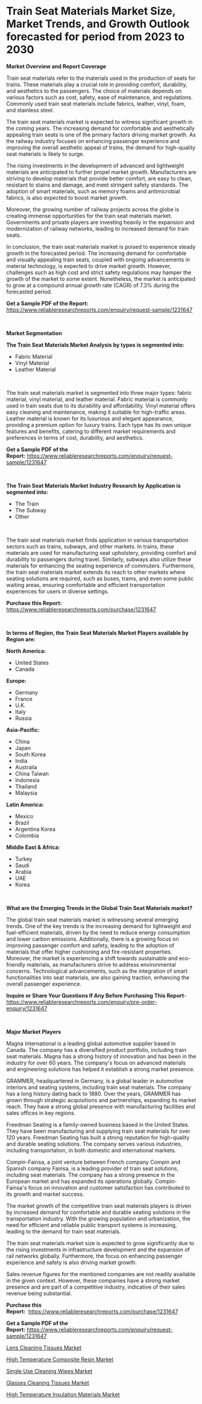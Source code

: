 <p><h1>Train Seat Materials Market Size, Market Trends, and Growth Outlook forecasted for period from 2023 to 2030</h1></p><p><strong>Market Overview and Report Coverage</strong></p>
<p><p>Train seat materials refer to the materials used in the production of seats for trains. These materials play a crucial role in providing comfort, durability, and aesthetics to the passengers. The choice of materials depends on various factors such as cost, safety, ease of maintenance, and regulations. Commonly used train seat materials include fabrics, leather, vinyl, foam, and stainless steel.</p><p>The train seat materials market is expected to witness significant growth in the coming years. The increasing demand for comfortable and aesthetically appealing train seats is one of the primary factors driving market growth. As the railway industry focuses on enhancing passenger experience and improving the overall aesthetic appeal of trains, the demand for high-quality seat materials is likely to surge.</p><p>The rising investments in the development of advanced and lightweight materials are anticipated to further propel market growth. Manufacturers are striving to develop materials that provide better comfort, are easy to clean, resistant to stains and damage, and meet stringent safety standards. The adoption of smart materials, such as memory foams and antimicrobial fabrics, is also expected to boost market growth.</p><p>Moreover, the growing number of railway projects across the globe is creating immense opportunities for the train seat materials market. Governments and private players are investing heavily in the expansion and modernization of railway networks, leading to increased demand for train seats.</p><p>In conclusion, the train seat materials market is poised to experience steady growth in the forecasted period. The increasing demand for comfortable and visually appealing train seats, coupled with ongoing advancements in material technology, is expected to drive market growth. However, challenges such as high cost and strict safety regulations may hamper the growth of the market to some extent. Nonetheless, the market is anticipated to grow at a compound annual growth rate (CAGR) of 7.3% during the forecasted period.</p></p>
<p><strong>Get a Sample PDF of the Report:</strong> <a href="https://www.reliableresearchreports.com/enquiry/request-sample/1231647">https://www.reliableresearchreports.com/enquiry/request-sample/1231647</a></p>
<p>&nbsp;</p>
<p><strong>Market Segmentation</strong></p>
<p><strong>The Train Seat Materials Market Analysis by types is segmented into:</strong></p>
<p><ul><li>Fabric Material</li><li>Vinyl Material</li><li>Leather Material</li></ul></p>
<p>&nbsp;</p>
<p><p>The train seat materials market is segmented into three major types: fabric material, vinyl material, and leather material. Fabric material is commonly used in train seats due to its durability and affordability. Vinyl material offers easy cleaning and maintenance, making it suitable for high-traffic areas. Leather material is known for its luxurious and elegant appearance, providing a premium option for luxury trains. Each type has its own unique features and benefits, catering to different market requirements and preferences in terms of cost, durability, and aesthetics.</p></p>
<p><strong>Get a Sample PDF of the Report:</strong>&nbsp;<a href="https://www.reliableresearchreports.com/enquiry/request-sample/1231647">https://www.reliableresearchreports.com/enquiry/request-sample/1231647</a></p>
<p>&nbsp;</p>
<p><strong>The Train Seat Materials Market Industry Research by Application is segmented into:</strong></p>
<p><ul><li>The Train</li><li>The Subway</li><li>Other</li></ul></p>
<p>&nbsp;</p>
<p><p>The train seat materials market finds application in various transportation sectors such as trains, subways, and other markets. In trains, these materials are used for manufacturing seat upholstery, providing comfort and durability to passengers during travel. Similarly, subways also utilize these materials for enhancing the seating experience of commuters. Furthermore, the train seat materials market extends its reach to other markets where seating solutions are required, such as buses, trams, and even some public waiting areas, ensuring comfortable and efficient transportation experiences for users in diverse settings.</p></p>
<p><strong>Purchase this Report:</strong>&nbsp; <a href="https://www.reliableresearchreports.com/purchase/1231647">https://www.reliableresearchreports.com/purchase/1231647</a></p>
<p>&nbsp;</p>
<p><strong>In terms of Region, the Train Seat Materials Market Players available by Region are:</strong></p>
<p>
    <p> <strong> North America: </strong>
        <ul>
            <li>United States</li>
            <li>Canada</li>
        </ul>
        </p> 
    <p> <strong> Europe: </strong>
        <ul>
            <li>Germany</li>
            <li>France</li>
            <li>U.K.</li>
            <li>Italy</li>
            <li>Russia</li>
        </ul>
        </p> 
    <p> <strong> Asia-Pacific: </strong>
        <ul>
            <li>China</li>
            <li>Japan</li>
            <li>South Korea</li>
            <li>India</li>
            <li>Australia</li>
            <li>China Taiwan</li>
            <li>Indonesia</li>
            <li>Thailand</li>
            <li>Malaysia</li>
        </ul>
        </p> 
    <p> <strong> Latin America: </strong>
        <ul>
            <li>Mexico</li>
            <li>Brazil</li>
            <li>Argentina Korea</li>
            <li>Colombia</li>
        </ul>
        </p> 
    <p> <strong> Middle East & Africa: </strong>
        <ul>
            <li>Turkey</li>
            <li>Saudi</li>
            <li>Arabia</li>
            <li>UAE</li>
            <li>Korea</li>
        </ul>
    </p>
    </p>
<p>&nbsp;</p>
<p><strong>What are the Emerging Trends in the Global Train Seat Materials market?</strong></p>
<p><p>The global train seat materials market is witnessing several emerging trends. One of the key trends is the increasing demand for lightweight and fuel-efficient materials, driven by the need to reduce energy consumption and lower carbon emissions. Additionally, there is a growing focus on improving passenger comfort and safety, leading to the adoption of materials that offer higher cushioning and fire-resistant properties. Moreover, the market is experiencing a shift towards sustainable and eco-friendly materials, as manufacturers strive to address environmental concerns. Technological advancements, such as the integration of smart functionalities into seat materials, are also gaining traction, enhancing the overall passenger experience.</p></p>
<p><strong>Inquire or Share Your Questions If Any Before Purchasing This Report</strong>- <a href="https://www.reliableresearchreports.com/enquiry/pre-order-enquiry/1231647">https://www.reliableresearchreports.com/enquiry/pre-order-enquiry/1231647</a></p>
<p>&nbsp;</p>
<p><strong>Major Market Players</strong></p>
<p><p>Magna International is a leading global automotive supplier based in Canada. The company has a diversified product portfolio, including train seat materials. Magna has a strong history of innovation and has been in the industry for over 60 years. The company's focus on advanced materials and engineering solutions has helped it establish a strong market presence.</p><p>GRAMMER, headquartered in Germany, is a global leader in automotive interiors and seating systems, including train seat materials. The company has a long history dating back to 1880. Over the years, GRAMMER has grown through strategic acquisitions and partnerships, expanding its market reach. They have a strong global presence with manufacturing facilities and sales offices in key regions.</p><p>Freedman Seating is a family-owned business based in the United States. They have been manufacturing and supplying train seat materials for over 120 years. Freedman Seating has built a strong reputation for high-quality and durable seating solutions. The company serves various industries, including transportation, in both domestic and international markets.</p><p>Compin-Fainsa, a joint venture between French company Compin and Spanish company Fainsa, is a leading provider of train seat solutions, including seat materials. The company has a strong presence in the European market and has expanded its operations globally. Compin-Fainsa's focus on innovation and customer satisfaction has contributed to its growth and market success.</p><p>The market growth of the competitive train seat materials players is driven by increased demand for comfortable and durable seating solutions in the transportation industry. With the growing population and urbanization, the need for efficient and reliable public transport systems is increasing, leading to the demand for train seat materials.</p><p>The train seat materials market size is expected to grow significantly due to the rising investments in infrastructure development and the expansion of rail networks globally. Furthermore, the focus on enhancing passenger experience and safety is also driving market growth.</p><p>Sales revenue figures for the mentioned companies are not readily available in the given context. However, these companies have a strong market presence and are part of a competitive industry, indicative of their sales revenue being substantial.</p></p>
<p><strong>Purchase this Report:</strong>&nbsp;&nbsp;<a href="https://www.reliableresearchreports.com/purchase/1231647">https://www.reliableresearchreports.com/purchase/1231647</a></p>
<p></p>
<p><strong>Get a Sample PDF of the Report:</strong>&nbsp;<a href="https://www.reliableresearchreports.com/enquiry/request-sample/1231647">https://www.reliableresearchreports.com/enquiry/request-sample/1231647</a></p>
<p><p><a href="https://www.linkedin.com/pulse/lens-cleaning-tissues-market-research-report-provides-xfdlc/">Lens Cleaning Tissues Market</a></p><p><a href="https://github.com/FassouRP/Market-Research-Report-List-2/blob/main/high-temperature-composite-resin-market.md">High Temperature Composite Resin Market</a></p><p><a href="https://www.linkedin.com/pulse/single-use-cleaning-wipes-market-share-amp-new-trends-s0krc/">Single Use Cleaning Wipes Market</a></p><p><a href="https://www.linkedin.com/pulse/glasses-cleaning-tissues-market-research-report-unlocks-analysis-clifc/">Glasses Cleaning Tissues Market</a></p><p><a href="https://github.com/ashepherd82/Market-Research-Report-List-2/blob/main/high-temperature-insulation-materials-market.md">High Temperature Insulation Materials Market</a></p></p>